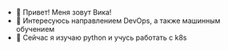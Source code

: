 - 👋 Привет! Меня зовут Вика!
- 👀 Интересуюсь направлением DevOps, а также машинным обучением
- 🌱 Сейчас я изучаю python и учусь работать с k8s

<!---
devoops161/devoops161 is a ✨ special ✨ repository because its `README.md` (this file) appears on your GitHub profile.
You can click the Preview link to take a look at your changes.
--->
